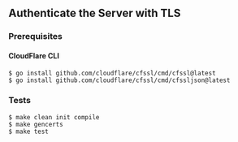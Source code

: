 ## Authenticate the Server with TLS

### Prerequisites

#### CloudFlare CLI

```shell
$ go install github.com/cloudflare/cfssl/cmd/cfssl@latest
$ go install github.com/cloudflare/cfssl/cmd/cfssljson@latest
```

### Tests

```shell
$ make clean init compile
$ make gencerts
$ make test
```
